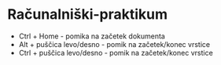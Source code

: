 # Računalniški-praktikum

- Ctrl + Home - pomika na začetek dokumenta
- Alt + puščica levo/desno - pomik na začetek/konec vrstice
- Ctrl + puščica levo/desno - pomik na začetek/konec vrstice
